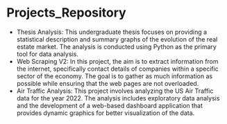 # Projects_Repository
  - Thesis Analysis: This undergraduate thesis focuses on providing a statistical description and summary graphs of the evolution of the real estate market. The analysis is conducted using Python as the primary tool for data analysis.
  - Web Scraping V2: In this project, the aim is to extract information from the internet, specifically contact details of companies within a specific sector of the economy. The goal is to gather as much information as possible while ensuring that the web pages are not overloaded.
  - Air Traffic Analysis: This project involves analyzing the US Air Traffic data for the year 2022. The analysis includes exploratory data analysis and the development of a web-based dashboard application that provides dynamic graphics for better visualization of the data.
